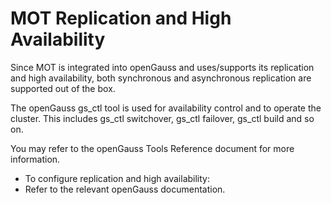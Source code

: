 # MOT Replication and High Availability<a name="EN-US_TOPIC_0289900457"></a>

Since MOT is integrated into openGauss and uses/supports its replication and high availability, both synchronous and asynchronous replication are supported out of the box.

The openGauss gs\_ctl tool is used for availability control and to operate the cluster. This includes gs\_ctl switchover, gs\_ctl failover, gs\_ctl build and so on.

You may refer to the openGauss Tools Reference document for more information.

-   To configure replication and high availability:
-   Refer to the relevant openGauss documentation.

